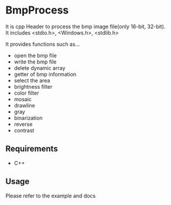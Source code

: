 # BmpProcess

It is cpp Header to process the bmp image file(only 16-bit, 32-bit).  
It includes <stdio.h>, <Windows.h>, <stdlib.h>

It provides functions such as...
 - open the bmp file
 - write the bmp file
 - delete dynamic array
 - getter of bmp information
 - select the area
 - brightness filter
 - color filter
 - mosaic
 - drawline
 - gray
 - binarization
 - reverse
 - contrast

  
## Requirements
- C++


## Usage
Please refer to the example and docs
